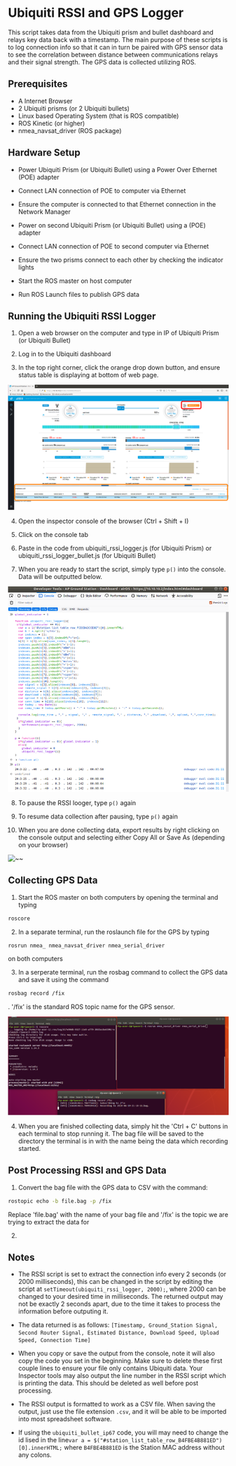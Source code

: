 # Ubiquiti RSSI and GPS Logger
This script takes data from the Ubiquiti prism and bullet dashboard and relays key data back with a timestamp. The main purpose of these scripts is to log connection info so that it can in turn be paired with GPS sensor data to see the correlation between distance between communications relays and their signal strength. The GPS data is collected utilizing ROS.

## Prerequisites
- A Internet Browser
- 2 Ubiquiti prisms (or 2 Ubiquiti bullets)
- Linux based Operating System (that is ROS compatible)
- ROS Kinetic (or higher)
- nmea_navsat_driver (ROS package)

## Hardware Setup

- Power Ubiquiti Prism (or Ubiquiti Bullet) using a Power Over Ethernet (POE) adapter
- Connect LAN connection of POE to computer via Ethernet
- Ensure the computer is connected to that Ethernet connection in the Network Manager
- Power on second Ubiquiti Prism (or Ubiquiti Bullet) using a (POE) adapter
- Connect LAN connection of POE to second computer via Ethernet
- Ensure the two prisms connect to each other by checking the indicator lights


- Start the ROS master on host computer
- Run ROS Launch files to publish GPS data

## Running the Ubiquiti RSSI Logger

1) Open a web browser on the computer and type in IP of Ubiquiti Prism (or Ubiquiti Bullet)

2) Log in to the Ubiquiti dashboard

3) In the top right corner, click the orange drop down button, and ensure status table is displaying at bottom of web page.

![~~](Images/ubuity_dashboard_annotated.png)

4) Open the inspector console of the browser (Ctrl + Shift + I)

5) Click on the console tab

6) Paste in the code from ubiquiti_rssi_logger.js (for Ubiquiti Prism) or ubiquiti_rssi_logger_bullet.js (for Ubiquiti Bullet)

7) When you are ready to start the script, simply type `p()` into the console. Data will be outputted below.

![~~](Images/inspector_tools_data.png)

8) To pause the RSSI looger, type `p()` again

9) To resume data collection after pausing, type `p()` again

10) When you are done collecting data, export results by right clicking on the console output and selecting either Copy All or Save As (depending on your browser)

![~~](Images/Ubiquiti_console_output.png)



## Collecting GPS Data

1) Start the ROS master on both computers by opening the terminal and typing
```bash
roscore
```

2) In a separate terminal, run the roslaunch file for the GPS by typing
```bash
rosrun nmea_ nmea_navsat_driver nmea_serial_driver
```
 on both computers

3) In a serperate terminal, run the rosbag command to collect the GPS data and save it using the command
```bash
rosbag record /fix
```
. '/fix' is the standard ROS topic name for the GPS sensor.

![~~](Images/ros_gps_data_collection.png)

4) When you are finished collecting data, simply hit the 'Ctrl + C' buttons in each terminal to stop running it. The bag file will be saved to the directory the terminal is in with the name being the data which recording started.


## Post Processing RSSI and GPS Data

1) Convert the bag file with the GPS data to CSV with the command:
```bash
rostopic echo -b file.bag -p /fix
```
Replace 'file.bag' with the name of your bag file and '/fix' is the topic we are trying to extract the data for

2)

## Notes

- The RSSI script is set to extract the connection info every 2 seconds (or 2000 milliseconds), this can be changed in the script by editing the script at `setTimeout(ubiquiti_rssi_logger, 2000);`, where 2000 can be changed to your desired time in milliseconds. The returned output may not be exactly 2 seconds apart, due to the time it takes to process the information before outputing it.


- The data returned is as follows: `[Timestamp, Ground_Station Signal, Second Router Signal, Estimated Distance, Download Speed, Upload Speed, Connection Time]`

- When you copy or save the output from the console, note it will also copy the code you set in the beginning. Make sure to delete these first couple lines to ensure your file only contains Ubiquiti data. Your Inspector tools may also output the line number in the RSSI script which is printing the data. This should be deleted as well before post processing.

- The RSSI output is formatted to work as a CSV file. When saving the output, just use the file extension `.csv`, and it will be able to be imported into most spreadsheet software.

- If using the `ubiquiti_bullet_ip67` code, you will may need to change the id lised in the line`var a = $("#station_list_table_row_B4FBE4B881ED")[0].innerHTML;` where `B4FBE4B881ED` is the Station MAC address without any colons. 
